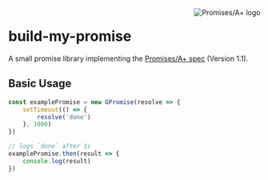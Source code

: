 <a href="https://promisesaplus.com/">
    <img src="https://promisesaplus.com/assets/logo-small.png" alt="Promises/A+ logo"
         title="Promises/A+ 1.0 compliant" align="right" />
</a>

# build-my-promise

A small promise library implementing the [Promises/A+ spec](http://promises-aplus.github.com/promises-spec/) (Version 1.1).

## Basic Usage

```js
const examplePromise = new GPromise(resolve => {
    setTimeout(() => {
        resolve('done')
    }, 1000)
})

// logs `done` after 1s
examplePromise.then(result => {
    console.log(result)
})

```
